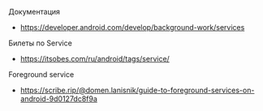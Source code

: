 Документация

- https://developer.android.com/develop/background-work/services

Билеты по Service

- https://itsobes.com/ru/android/tags/service/

Foreground service

- https://scribe.rip/@domen.lanisnik/guide-to-foreground-services-on-android-9d0127dc8f9a
